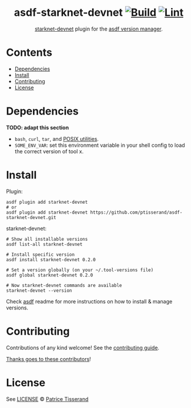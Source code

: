 <div align="center">

# asdf-starknet-devnet [![Build](https://github.com/ptisserand/asdf-starknet-devnet/actions/workflows/build.yml/badge.svg)](https://github.com/ptisserand/asdf-starknet-devnet/actions/workflows/build.yml) [![Lint](https://github.com/ptisserand/asdf-starknet-devnet/actions/workflows/lint.yml/badge.svg)](https://github.com/ptisserand/asdf-starknet-devnet/actions/workflows/lint.yml)

[starknet-devnet](https://0xspaceshard.github.io/starknet-devnet-rs/) plugin for the [asdf version manager](https://asdf-vm.com).

</div>

# Contents

- [Dependencies](#dependencies)
- [Install](#install)
- [Contributing](#contributing)
- [License](#license)

# Dependencies

**TODO: adapt this section**

- `bash`, `curl`, `tar`, and [POSIX utilities](https://pubs.opengroup.org/onlinepubs/9699919799/idx/utilities.html).
- `SOME_ENV_VAR`: set this environment variable in your shell config to load the correct version of tool x.

# Install

Plugin:

```shell
asdf plugin add starknet-devnet
# or
asdf plugin add starknet-devnet https://github.com/ptisserand/asdf-starknet-devnet.git
```

starknet-devnet:

```shell
# Show all installable versions
asdf list-all starknet-devnet

# Install specific version
asdf install starknet-devnet 0.2.0

# Set a version globally (on your ~/.tool-versions file)
asdf global starknet-devnet 0.2.0

# Now starknet-devnet commands are available
starknet-devnet --version
```

Check [asdf](https://github.com/asdf-vm/asdf) readme for more instructions on how to
install & manage versions.

# Contributing

Contributions of any kind welcome! See the [contributing guide](contributing.md).

[Thanks goes to these contributors](https://github.com/ptisserand/asdf-starknet-devnet/graphs/contributors)!

# License

See [LICENSE](LICENSE) © [Patrice Tisserand](https://github.com/ptisserand/)
